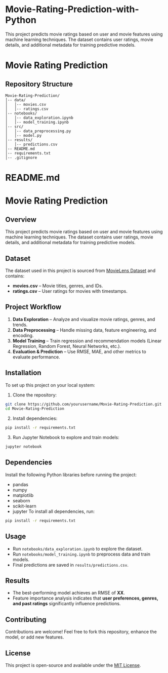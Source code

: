 # Movie-Rating-Prediction-with-Python
This project predicts movie ratings based on user and movie features using machine learning techniques. The dataset contains user ratings, movie details, and additional metadata for training predictive models.
# Movie Rating Prediction

## Repository Structure
```
Movie-Rating-Prediction/
│-- data/
│   │-- movies.csv
│   │-- ratings.csv
│-- notebooks/
│   │-- data_exploration.ipynb
│   │-- model_training.ipynb
│-- src/
│   │-- data_preprocessing.py
│   │-- model.py
│-- results/
│   │-- predictions.csv
│-- README.md
│-- requirements.txt
│-- .gitignore
```
# README.md

# Movie Rating Prediction

## Overview
This project predicts movie ratings based on user and movie features using machine learning techniques. The dataset contains user ratings, movie details, and additional metadata for training predictive models.

## Dataset
The dataset used in this project is sourced from [MovieLens Dataset](https://grouplens.org/datasets/movielens/) and contains:
- **movies.csv** – Movie titles, genres, and IDs.
- **ratings.csv** – User ratings for movies with timestamps.

## Project Workflow
1. **Data Exploration** – Analyze and visualize movie ratings, genres, and trends.
2. **Data Preprocessing** – Handle missing data, feature engineering, and encoding.
3. **Model Training** – Train regression and recommendation models (Linear Regression, Random Forest, Neural Networks, etc.).
4. **Evaluation & Prediction** – Use RMSE, MAE, and other metrics to evaluate performance.

## Installation
To set up this project on your local system:

1. Clone the repository:
```bash
git clone https://github.com/yourusername/Movie-Rating-Prediction.git
cd Movie-Rating-Prediction
```
2. Install dependencies:
```bash
pip install -r requirements.txt
```
3. Run Jupyter Notebook to explore and train models:
```bash
jupyter notebook
```
## Dependencies
Install the following Python libraries before running the project:
- pandas
- numpy
- matplotlib
- seaborn
- scikit-learn
- jupyter
To install all dependencies, run:
```bash
pip install -r requirements.txt
```

## Usage
- Run `notebooks/data_exploration.ipynb` to explore the dataset.
- Run `notebooks/model_training.ipynb` to preprocess data and train models.
- Final predictions are saved in `results/predictions.csv`.

## Results
- The best-performing model achieves an RMSE of **XX**.
- Feature importance analysis indicates that **user preferences, genres, and past ratings** significantly influence predictions.

## Contributing
Contributions are welcome! Feel free to fork this repository, enhance the model, or add new features.

## License
This project is open-source and available under the [MIT License](LICENSE).

